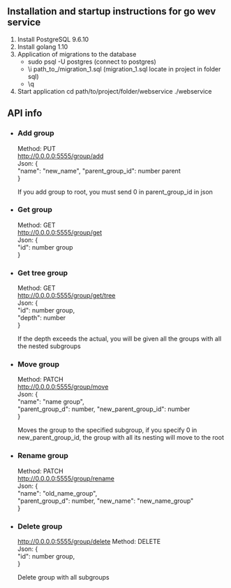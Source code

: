 ## Installation and startup instructions for go wev service
1. Install PostgreSQL 9.6.10
2. Install golang 1.10
3. Application of migrations to the database
   * sudo psql -U postgres  (connect to postgres)
   * \i path_to_/migration_1.sql    (migration_1.sql locate in project in folder sql)
   * \q
4. Start application
   cd path/to/project/folder/webservice
   ./webservice
   
## API info

* ### Add group  

    Method: PUT   
    http://0.0.0.0:5555/group/add  
    Json: {  
        "name": "new_name",
        "parent_group_id": number parent  
        }
    
    If you add group to root, you must send 0 in parent_group_id in json

* ### Get group 
        
    Method: GET                                             
    http://0.0.0.0:5555/group/get                                          
    Json: {                                                             
        "id": number group                                              
        }                                    

* ### Get tree group
     
    Method: GET                                                         
    http://0.0.0.0:5555/group/get/tree                                          
    Json: {                                                             
        "id": number group,                                             
        "depth": number  
        }                                    
    
    If the depth exceeds the actual, you will be given all the 
    groups with all the nested subgroups                                                               
    
* ### Move group

    Method: PATCH                                                         
    http://0.0.0.0:5555/group/move                                         
    Json: {                                                             
        "name": "name group",                                             
        "parent_group_d": number,
        "new_parent_group_id": number  
        }                                    
    
    Moves the group to the specified subgroup, if you specify 0 in 
    new_parent_group_id, the group with all its nesting will move to the root                                                              
    
* ### Rename group
    
    Method: PATCH                                                         
    http://0.0.0.0:5555/group/rename                                         
    Json: {                                                             
        "name": "old_name_group",                                             
        "parent_group_d": number,
        "new_name": "new_name_group"  
        }                                    
    
* ### Delete group
                                                            
    http://0.0.0.0:5555/group/delete 
    Method: DELETE                                       
    Json: {                                                             
        "id": number group,                                             
        }                                    
    
    Delete group with all subgroups 

